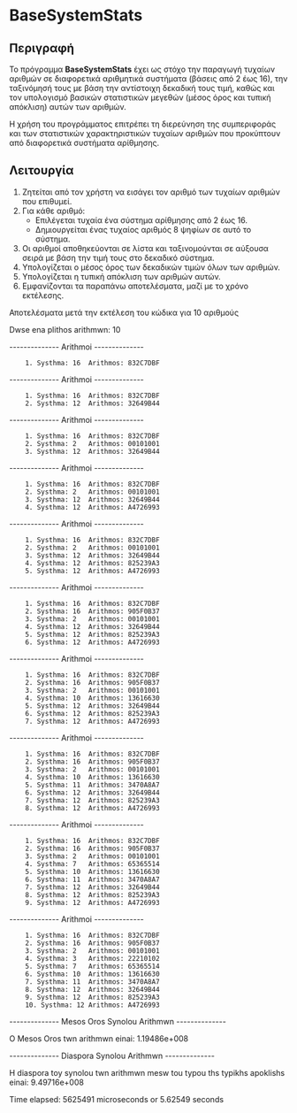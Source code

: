 # BaseSystemStats

## Περιγραφή

Το πρόγραμμα **BaseSystemStats** έχει ως στόχο την παραγωγή τυχαίων αριθμών σε διαφορετικά αριθμητικά συστήματα (βάσεις από 2 έως 16), την ταξινόμησή τους με βάση την αντίστοιχη δεκαδική τους τιμή, καθώς και τον υπολογισμό βασικών στατιστικών μεγεθών (μέσος όρος και τυπική απόκλιση) αυτών των αριθμών.

Η χρήση του προγράμματος επιτρέπει τη διερεύνηση της συμπεριφοράς και των στατιστικών χαρακτηριστικών τυχαίων αριθμών που προκύπτουν από διαφορετικά συστήματα αρίθμησης.

## Λειτουργία

1. Ζητείται από τον χρήστη να εισάγει τον αριθμό των τυχαίων αριθμών που επιθυμεί.
2. Για κάθε αριθμό:
   - Επιλέγεται τυχαία ένα σύστημα αρίθμησης από 2 έως 16.
   - Δημιουργείται ένας τυχαίος αριθμός 8 ψηφίων σε αυτό το σύστημα.
3. Οι αριθμοί αποθηκεύονται σε λίστα και ταξινομούνται σε αύξουσα σειρά με βάση την τιμή τους στο δεκαδικό σύστημα.
4. Υπολογίζεται ο μέσος όρος των δεκαδικών τιμών όλων των αριθμών.
5. Υπολογίζεται η τυπική απόκλιση των αριθμών αυτών.
6. Εμφανίζονται τα παραπάνω αποτελέσματα, μαζί με το χρόνο εκτέλεσης.

Αποτελέσματα μετά την εκτέλεση του κώδικα για 10 αριθμούς


Dwse ena plithos arithmwn: 10

-------------- Arithmoi --------------

        1. Systhma: 16  Arithmos: 832C7DBF

-------------- Arithmoi --------------

        1. Systhma: 16  Arithmos: 832C7DBF
        2. Systhma: 12  Arithmos: 32649B44

-------------- Arithmoi --------------

        1. Systhma: 16  Arithmos: 832C7DBF
        2. Systhma: 2   Arithmos: 00101001
        3. Systhma: 12  Arithmos: 32649B44

-------------- Arithmoi --------------

        1. Systhma: 16  Arithmos: 832C7DBF
        2. Systhma: 2   Arithmos: 00101001
        3. Systhma: 12  Arithmos: 32649B44
        4. Systhma: 12  Arithmos: A4726993

-------------- Arithmoi --------------

        1. Systhma: 16  Arithmos: 832C7DBF
        2. Systhma: 2   Arithmos: 00101001
        3. Systhma: 12  Arithmos: 32649B44
        4. Systhma: 12  Arithmos: 825239A3
        5. Systhma: 12  Arithmos: A4726993

-------------- Arithmoi --------------

        1. Systhma: 16  Arithmos: 832C7DBF
        2. Systhma: 16  Arithmos: 905F0B37
        3. Systhma: 2   Arithmos: 00101001
        4. Systhma: 12  Arithmos: 32649B44
        5. Systhma: 12  Arithmos: 825239A3
        6. Systhma: 12  Arithmos: A4726993

-------------- Arithmoi --------------

        1. Systhma: 16  Arithmos: 832C7DBF
        2. Systhma: 16  Arithmos: 905F0B37
        3. Systhma: 2   Arithmos: 00101001
        4. Systhma: 10  Arithmos: 13616630
        5. Systhma: 12  Arithmos: 32649B44
        6. Systhma: 12  Arithmos: 825239A3
        7. Systhma: 12  Arithmos: A4726993

-------------- Arithmoi --------------

        1. Systhma: 16  Arithmos: 832C7DBF
        2. Systhma: 16  Arithmos: 905F0B37
        3. Systhma: 2   Arithmos: 00101001
        4. Systhma: 10  Arithmos: 13616630
        5. Systhma: 11  Arithmos: 3470A8A7
        6. Systhma: 12  Arithmos: 32649B44
        7. Systhma: 12  Arithmos: 825239A3
        8. Systhma: 12  Arithmos: A4726993

-------------- Arithmoi --------------

        1. Systhma: 16  Arithmos: 832C7DBF
        2. Systhma: 16  Arithmos: 905F0B37
        3. Systhma: 2   Arithmos: 00101001
        4. Systhma: 7   Arithmos: 65365514
        5. Systhma: 10  Arithmos: 13616630
        6. Systhma: 11  Arithmos: 3470A8A7
        7. Systhma: 12  Arithmos: 32649B44
        8. Systhma: 12  Arithmos: 825239A3
        9. Systhma: 12  Arithmos: A4726993

-------------- Arithmoi --------------

        1. Systhma: 16  Arithmos: 832C7DBF
        2. Systhma: 16  Arithmos: 905F0B37
        3. Systhma: 2   Arithmos: 00101001
        4. Systhma: 3   Arithmos: 22210102
        5. Systhma: 7   Arithmos: 65365514
        6. Systhma: 10  Arithmos: 13616630
        7. Systhma: 11  Arithmos: 3470A8A7
        8. Systhma: 12  Arithmos: 32649B44
        9. Systhma: 12  Arithmos: 825239A3
        10. Systhma: 12 Arithmos: A4726993

-------------- Mesos Oros Synolou Arithmwn --------------

O Mesos Oros twn arithmwn einai: 1.19486e+008

-------------- Diaspora Synolou Arithmwn --------------

H diaspora toy synolou twn arithmwn mesw tou typou ths typikhs apoklishs einai: 9.49716e+008

Time elapsed: 5625491 microseconds or 5.62549 seconds
